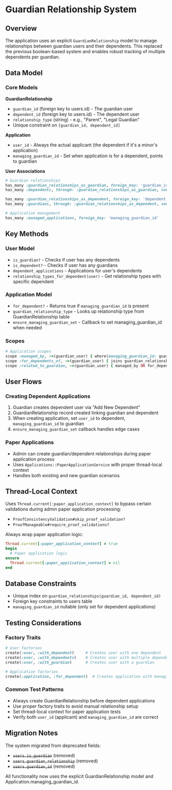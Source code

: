 # Guardian Relationship System

## Overview

The application uses an explicit `GuardianRelationship` model to manage relationships between guardian users and their dependents. This replaced the previous boolean-based system and enables robust tracking of multiple dependents per guardian.

## Data Model

### Core Models

**GuardianRelationship**
- `guardian_id` (foreign key to users.id) - The guardian user
- `dependent_id` (foreign key to users.id) - The dependent user  
- `relationship_type` (string) - e.g., "Parent", "Legal Guardian"
- Unique constraint on `[guardian_id, dependent_id]`

**Application**
- `user_id` - Always the actual applicant (the dependent if it's a minor's application)
- `managing_guardian_id` - Set when application is for a dependent, points to guardian

**User Associations**
```ruby
# Guardian relationships
has_many :guardian_relationships_as_guardian, foreign_key: 'guardian_id'
has_many :dependents, through: :guardian_relationships_as_guardian, source: :dependent_user

has_many :guardian_relationships_as_dependent, foreign_key: 'dependent_id'  
has_many :guardians, through: :guardian_relationships_as_dependent, source: :guardian_user

# Application management
has_many :managed_applications, foreign_key: 'managing_guardian_id'
```

## Key Methods

### User Model
- `is_guardian?` - Checks if user has any dependents
- `is_dependent?` - Checks if user has any guardians
- `dependent_applications` - Applications for user's dependents
- `relationship_types_for_dependent(user)` - Get relationship types with specific dependent

### Application Model
- `for_dependent?` - Returns true if `managing_guardian_id` is present
- `guardian_relationship_type` - Looks up relationship type from GuardianRelationship table
- `ensure_managing_guardian_set` - Callback to set managing_guardian_id when needed

### Scopes
```ruby
# Application scopes
scope :managed_by, ->(guardian_user) { where(managing_guardian_id: guardian_user.id) }
scope :for_dependents_of, ->(guardian_user) { joins guardian_relationships, filters by guardian }
scope :related_to_guardian, ->(guardian_user) { managed_by OR for_dependents_of }
```

## User Flows

### Creating Dependent Applications
1. Guardian creates dependent user via "Add New Dependent" 
2. GuardianRelationship record created linking guardian and dependent
3. When creating application, set `user_id` to dependent, `managing_guardian_id` to guardian
4. `ensure_managing_guardian_set` callback handles edge cases

### Paper Applications
- Admin can create guardian/dependent relationships during paper application process
- Uses `Applications::PaperApplicationService` with proper thread-local context
- Handles both existing and new guardian scenarios

## Thread-Local Context

Uses `Thread.current[:paper_application_context]` to bypass certain validations during admin paper application processing:
- `ProofConsistencyValidation#skip_proof_validation?` 
- `ProofManageable#require_proof_validations?`

Always wrap paper application logic:
```ruby
Thread.current[:paper_application_context] = true
begin
  # Paper application logic
ensure
  Thread.current[:paper_application_context] = nil
end
```

## Database Constraints

- Unique index on `guardian_relationships(guardian_id, dependent_id)`
- Foreign key constraints to users table
- `managing_guardian_id` nullable (only set for dependent applications)

## Testing Considerations

### Factory Traits
```ruby
# User factories
create(:user, :with_dependent)     # Creates user with one dependent
create(:user, :with_dependents)    # Creates user with multiple dependents  
create(:user, :with_guardian)      # Creates user with a guardian

# Application factories
create(:application, :for_dependent)  # Creates application with managing_guardian_id set
```

### Common Test Patterns
- Always create GuardianRelationship before dependent applications
- Use proper factory traits to avoid manual relationship setup
- Set thread-local context for paper application tests
- Verify both `user_id` (applicant) and `managing_guardian_id` are correct

## Migration Notes

The system migrated from deprecated fields:
- ~~`users.is_guardian`~~ (removed)
- ~~`users.guardian_relationship`~~ (removed)  
- ~~`users.guardian_id`~~ (removed)

All functionality now uses the explicit GuardianRelationship model and Application.managing_guardian_id. 
